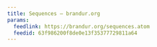 ```yaml
---
title: Sequences — brandur.org
params:
  feedlink: https://brandur.org/sequences.atom
  feedid: 63f986200f8de0e13f35377729811a64
---
```

